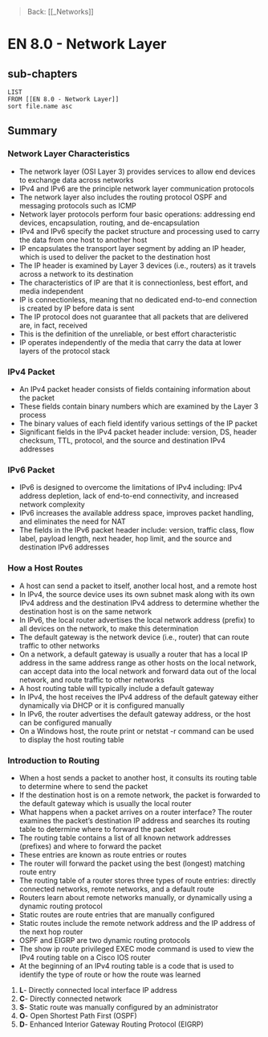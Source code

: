 >Back: [[_Networks]]

# EN 8.0 - Network Layer

## sub-chapters
```dataview
LIST
FROM [[EN 8.0 - Network Layer]]
sort file.name asc
```

## Summary

### Network Layer Characteristics
- The network layer (OSI Layer 3) provides services to allow end devices to exchange data across networks
- IPv4 and IPv6 are the principle network layer communication protocols
- The network layer also includes the routing protocol OSPF and messaging protocols such as ICMP
- Network layer protocols perform four basic operations: addressing end devices, encapsulation, routing, and de-encapsulation
- IPv4 and IPv6 specify the packet structure and processing used to carry the data from one host to another host
- IP encapsulates the transport layer segment by adding an IP header, which is used to deliver the packet to the destination host
- The IP header is examined by Layer 3 devices (i.e., routers) as it travels across a network to its destination
- The characteristics of IP are that it is connectionless, best effort, and media independent
- IP is connectionless, meaning that no dedicated end-to-end connection is created by IP before data is sent
- The IP protocol does not guarantee that all packets that are delivered are, in fact, received
- This is the definition of the unreliable, or best effort characteristic
- IP operates independently of the media that carry the data at lower layers of the protocol stack

### IPv4 Packet
- An IPv4 packet header consists of fields containing information about the packet
- These fields contain binary numbers which are examined by the Layer 3 process
- The binary values of each field identify various settings of the IP packet
- Significant fields in the IPv4 packet header include: version, DS, header checksum, TTL, protocol, and the source and destination IPv4 addresses

### IPv6 Packet
- IPv6 is designed to overcome the limitations of IPv4 including: IPv4 address depletion, lack of end-to-end connectivity, and increased network complexity
- IPv6 increases the available address space, improves packet handling, and eliminates the need for NAT
- The fields in the IPv6 packet header include: version, traffic class, flow label, payload length, next header, hop limit, and the source and destination IPv6 addresses

### How a Host Routes
- A host can send a packet to itself, another local host, and a remote host
- In IPv4, the source device uses its own subnet mask along with its own IPv4 address and the destination IPv4 address to determine whether the destination host is on the same network
- In IPv6, the local router advertises the local network address (prefix) to all devices on the network, to make this determination
- The default gateway is the network device (i.e., router) that can route traffic to other networks
- On a network, a default gateway is usually a router that has a local IP address in the same address range as other hosts on the local network, can accept data into the local network and forward data out of the local network, and route traffic to other networks
- A host routing table will typically include a default gateway
- In IPv4, the host receives the IPv4 address of the default gateway either dynamically via DHCP or it is configured manually
- In IPv6, the router advertises the default gateway address, or the host can be configured manually
- On a Windows host, the route print or netstat -r command can be used to display the host routing table

### Introduction to Routing
- When a host sends a packet to another host, it consults its routing table to determine where to send the packet
- If the destination host is on a remote network, the packet is forwarded to the default gateway which is usually the local router
- What happens when a packet arrives on a router interface? The router examines the packet’s destination IP address and searches its routing table to determine where to forward the packet
- The routing table contains a list of all known network addresses (prefixes) and where to forward the packet
- These entries are known as route entries or routes
- The router will forward the packet using the best (longest) matching route entry
- The routing table of a router stores three types of route entries: directly connected networks, remote networks, and a default route
- Routers learn about remote networks manually, or dynamically using a dynamic routing protocol
- Static routes are route entries that are manually configured
- Static routes include the remote network address and the IP address of the next hop router
- OSPF and EIGRP are two dynamic routing protocols
- The show ip route privileged EXEC mode command is used to view the IPv4 routing table on a Cisco IOS router
- At the beginning of an IPv4 routing table is a code that is used to identify the type of route or how the route was learned

1. **L**- Directly connected local interface IP address
2. **C**- Directly connected network
3. **S**- Static route was manually configured by an administrator
4. **O**- Open Shortest Path First (OSPF)
5. **D**- Enhanced Interior Gateway Routing Protocol (EIGRP)